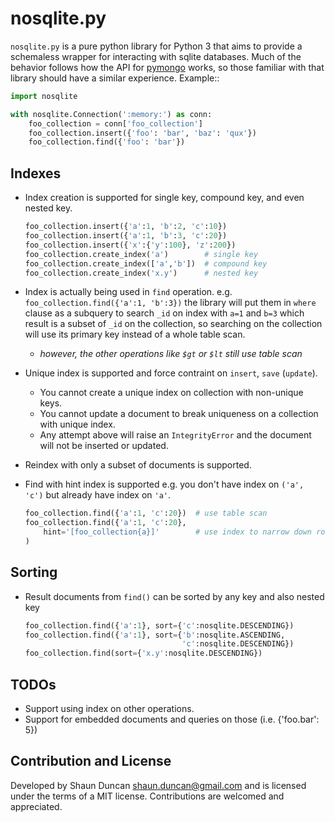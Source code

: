 nosqlite.py
===========

``nosqlite.py`` is a pure python library for Python 3
that aims to provide a schemaless wrapper for interacting with sqlite databases.
Much of the behavior follows how the API for [pymongo](http://api.mongodb.org/python/current)
works, so those familiar with that library should have a similar experience. Example::

```python
import nosqlite

with nosqlite.Connection(':memory:') as conn:
    foo_collection = conn['foo_collection']
    foo_collection.insert({'foo': 'bar', 'baz': 'qux'})
    foo_collection.find({'foo': 'bar'})
```

Indexes
-------
- Index creation is supported for single key, compound key, and even nested key.

  ```python
  foo_collection.insert({'a':1, 'b':2, 'c':10})
  foo_collection.insert({'a':1, 'b':3, 'c':20})
  foo_collection.insert({'x':{'y':100}, 'z':200})
  foo_collection.create_index('a')        # single key
  foo_collection.create_index(['a','b'])  # compound key
  foo_collection.create_index('x.y')      # nested key
  ```

- Index is actually being used in `find` operation.
  e.g. `foo_collection.find({'a':1, 'b':3})` the library will put them in `where`
  clause as a subquery to search `_id` on index with `a=1` and `b=3` which result
  is a subset of `_id` on the collection, so searching on the collection will use
  its primary key instead of a whole table scan.  
  - *however, the other operations like `$gt` or `$lt` still use table scan*

- Unique index is supported and force contraint on `insert`, `save` (`update`).
  - You cannot create a unique index on collection with non-unique keys.
  - You cannot update a document to break uniqueness on a collection with unique index.
  - Any attempt above will raise an `IntegrityError` and the document will not be
    inserted or updated.

- Reindex with only a subset of documents is supported.

- Find with hint index is supported e.g. you don't have index on `('a', 'c')` but
  already have index on `'a'`.

  ```python
  foo_collection.find({'a':1, 'c':20})  # use table scan
  foo_collection.find({'a':1, 'c':20},
      hint='[foo_collection{a}]'        # use index to narrow down rows with a=1
  )
  ```

Sorting
-------
- Result documents from `find()` can be sorted by any key and also nested key
  ```python
  foo_collection.find({'a':1}, sort={'c':nosqlite.DESCENDING})
  foo_collection.find({'a':1}, sort={'b':nosqlite.ASCENDING,
                                     'c':nosqlite.DESCENDING})
  foo_collection.find(sort={'x.y':nosqlite.DESCENDING})
  ```

TODOs
-----
- Support using index on other operations.
- Support for embedded documents and queries on those (i.e. {'foo.bar': 5})


Contribution and License
------------------------
Developed by Shaun Duncan <shaun.duncan@gmail.com> and is licensed under the
terms of a MIT license. Contributions are welcomed and appreciated.
